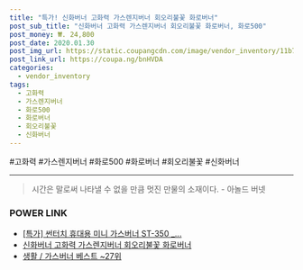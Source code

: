 ```yaml
--- 
title: "특가! 신화버너 고화력 가스렌지버너 회오리불꽃 화로버너" 
post_sub_title: "신화버너 고화력 가스렌지버너 회오리불꽃 화로버너, 화로500" 
post_money: ₩. 24,800 
post_date: 2020.01.30 
post_img_url: https://static.coupangcdn.com/image/vendor_inventory/11b7/dc294b51791dbb73e9f541a7068168cfc041a1e7d9a13e362a100998e509.jpg 
post_link_url: https://coupa.ng/bnHVDA 
categories: 
  - vendor_inventory 
tags: 
  - 고화력 
  - 가스렌지버너 
  - 화로500 
  - 화로버너 
  - 회오리불꽃 
  - 신화버너 
--- 
```

  #고화력 #가스렌지버너 #화로500 #화로버너 #회오리불꽃 #신화버너 
<hr> 

> 시간은 말로써 나타낼 수 없을 만큼 멋진 만물의 소재이다. - 아놀드 버넷 


### POWER LINK

* <a href="https://blog.naver.com/an0733/221790292325" target="_blank">[특가] 썬터치 휴대용 미니 가스버너 ST-350 _...</a>
* <a href="https://blog.naver.com/fasyy4321/221790297804" target="_blank">신화버너 고화력 가스렌지버너 회오리불꽃 화로버너</a>
* <a href="https://blog.naver.com/santokki14/221785256475" target="_blank">생활 / 가스버너 베스트 ~27위</a>
